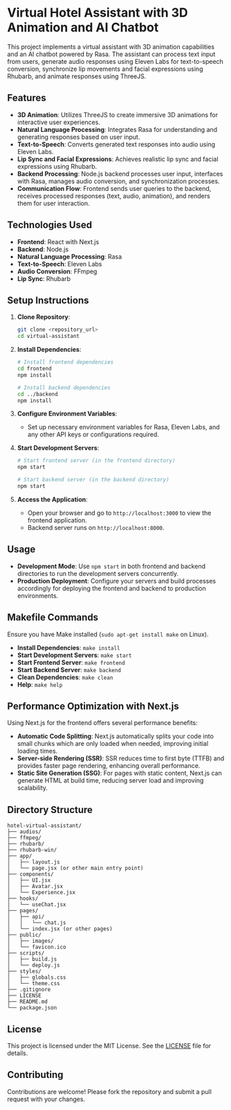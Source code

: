 # Virtual Hotel Assistant with 3D Animation and AI Chatbot

This project implements a virtual assistant with 3D animation capabilities and an AI chatbot powered by Rasa. The assistant can process text input from users, generate audio responses using Eleven Labs for text-to-speech conversion, synchronize lip movements and facial expressions using Rhubarb, and animate responses using ThreeJS.

## Features

- **3D Animation**: Utilizes ThreeJS to create immersive 3D animations for interactive user experiences.
- **Natural Language Processing**: Integrates Rasa for understanding and generating responses based on user input.
- **Text-to-Speech**: Converts generated text responses into audio using Eleven Labs.
- **Lip Sync and Facial Expressions**: Achieves realistic lip sync and facial expressions using Rhubarb.
- **Backend Processing**: Node.js backend processes user input, interfaces with Rasa, manages audio conversion, and synchronization processes.
- **Communication Flow**: Frontend sends user queries to the backend, receives processed responses (text, audio, animation), and renders them for user interaction.

## Technologies Used

- **Frontend**: React with Next.js
- **Backend**: Node.js
- **Natural Language Processing**: Rasa
- **Text-to-Speech**: Eleven Labs
- **Audio Conversion**: FFmpeg
- **Lip Sync**: Rhubarb

## Setup Instructions

1. **Clone Repository**:

   ```bash
   git clone <repository_url>
   cd virtual-assistant
   ```

2. **Install Dependencies**:

   ```bash
   # Install frontend dependencies
   cd frontend
   npm install

   # Install backend dependencies
   cd ../backend
   npm install
   ```

3. **Configure Environment Variables**:

   - Set up necessary environment variables for Rasa, Eleven Labs, and any other API keys or configurations required.

4. **Start Development Servers**:

   ```bash
   # Start frontend server (in the frontend directory)
   npm start

   # Start backend server (in the backend directory)
   npm start
   ```

5. **Access the Application**:
   - Open your browser and go to `http://localhost:3000` to view the frontend application.
   - Backend server runs on `http://localhost:8000`.

## Usage

- **Development Mode**: Use `npm start` in both frontend and backend directories to run the development servers concurrently.
- **Production Deployment**: Configure your servers and build processes accordingly for deploying the frontend and backend to production environments.

## Makefile Commands

Ensure you have Make installed (`sudo apt-get install make` on Linux).

- **Install Dependencies**: `make install`
- **Start Development Servers**: `make start`
- **Start Frontend Server**: `make frontend`
- **Start Backend Server**: `make backend`
- **Clean Dependencies**: `make clean`
- **Help**: `make help`

## Performance Optimization with Next.js

Using Next.js for the frontend offers several performance benefits:

- **Automatic Code Splitting**: Next.js automatically splits your code into small chunks which are only loaded when needed, improving initial loading times.
- **Server-side Rendering (SSR)**: SSR reduces time to first byte (TTFB) and provides faster page rendering, enhancing overall performance.
- **Static Site Generation (SSG)**: For pages with static content, Next.js can generate HTML at build time, reducing server load and improving scalability.

## Directory Structure

```
hotel-virtual-assistant/
├── audios/
├── ffmpeg/
├── rhubarb/
├── rhubarb-win/
├── app/
│   ├── layout.js
│   └── page.jsx (or other main entry point)
├── components/
│   ├── UI.jsx
│   ├── Avatar.jsx
│   └── Experience.jsx
├── hooks/
│   └── useChat.jsx
├── pages/
│   ├── api/
│   │   └── chat.js
│   └── index.jsx (or other pages)
├── public/
│   ├── images/
│   └── favicon.ico
├── scripts/
│   ├── build.js
│   └── deploy.js
├── styles/
│   ├── globals.css
│   └── theme.css
├── .gitignore
├── LICENSE
├── README.md
└── package.json
```

## License

This project is licensed under the MIT License. See the [LICENSE](./LICENSE) file for details.

## Contributing

Contributions are welcome! Please fork the repository and submit a pull request with your changes.
